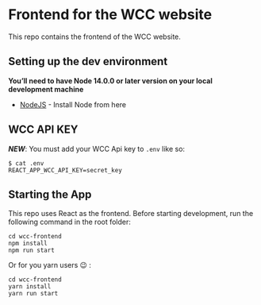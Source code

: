 # Frontend for the WCC website

This repo contains the frontend of the WCC website.

## Setting up the dev environment

**You’ll need to have Node 14.0.0 or later version on your local development machine**

 - [NodeJS](https://nodejs.org/en/) - Install Node from here


## WCC API KEY
***NEW***: You must add your WCC Api key to `.env` like so:

```
$ cat .env
REACT_APP_WCC_API_KEY=secret_key
```


## Starting the App

This repo uses React as the frontend. Before starting development, run the following command in the root folder:

```
cd wcc-frontend
npm install
npm run start
```

Or for you yarn users :wink: :

```
cd wcc-frontend
yarn install
yarn run start
```


